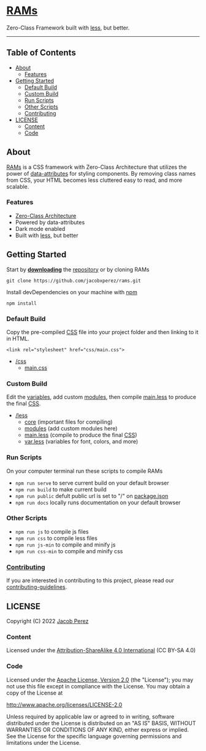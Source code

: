 # [RAMs](https://jacobxperez.github.io/rams/)

Zero-Class Framework built with [less](http://lesscss.org/), but better.

---

## Table of Contents

* [About](#about)
    * [Features](#features)
* [Getting Started](#getting-started)
    * [Default Build](#default-build)
    * [Custom Build](#custom-build)
    * [Run Scripts](#run-scripts)
    * [Other Scripts](#other-scripts)
    * [Contributing](#contributing)
* [LICENSE](#license)
    * [Content](#content)
    * [Code](#code)

## About

[RAMs](https://jacobxperez.github.io/rams/) is a CSS framework with Zero-Class
Architecture that utilizes the power of [data-attributes](https://developer.mozilla.org/en-US/docs/Learn/HTML/Howto/Use_data_attributes)
for styling components. By removing class names from CSS, your HTML becomes
less cluttered easy to read, and more scalable.

### Features

* [Zero-Class Architecture](https://jacobxperez.github.io/blog/post/css/zero-class/architecture/)
* Powered by data-attributes
* Dark mode enabled
* Built with [less](http://lesscss.org/), but better

## Getting Started

Start by **[downloading](https://github.com/jacobxperez/rams/archive/master.zip)** the
[repository](https://github.com/jacobxperez/rams) or by cloning RAMs

    git clone https://github.com/jacobxperez/rams.git

Install devDependencies on your machine with [npm](https://www.npmjs.com/)

    npm install

### Default Build

Copy the pre-compiled [CSS](https://github.com/jacobxperez/rams/blob/master/css/main.css)
file into your project folder and then linking to it in HTML.

    <link rel="stylesheet" href="css/main.css">

* [/css](https://github.com/jacobxperez/rams/tree/master/css/)
    * [main.css](https://github.com/jacobxperez/rams/blob/master/css/main.css)

### Custom Build

Edit the [variables](https://github.com/jacobxperez/rams/blob/master/src/less/var.less),
add custom [modules](https://github.com/jacobxperez/rams/tree/master/src/less/modules),
then compile [main.less](https://github.com/jacobxperez/rams/blob/master/src/less/main.less)
to produce the final [CSS](https://github.com/jacobxperez/rams/blob/master/css/main.css).

* [/less](https://github.com/jacobxperez/rams/tree/master/src/less/)
    * [core](https://github.com/jacobxperez/rams/tree/master/src/less/core) (important files for compiling)
    * [modules](https://github.com/jacobxperez/rams/tree/master/src/less/modules)
    (add custom modules here)
    * [main.less](https://github.com/jacobxperez/rams/blob/master/src/less/main.less)
    (compile to produce the final [CSS](https://github.com/jacobxperez/rams/blob/master/css/main.css))
    * [var.less](https://github.com/jacobxperez/rams/blob/master/src/less/var.less)
    (variables for font, colors, and more)

### Run Scripts

On your computer terminal run these scripts to compile RAMs

* `npm run serve` to serve current build on your default browser
* `npm run build` to make current build
* `npm run public` defult public url is set to "/" on [package.json](https://github.com/jacobxperez/rams/blob/master/package.json)
* `npm run docs` locally runs documentation on your default browser

### Other Scripts

* `npm run js` to compile js files
* `npm run css` to compile less files
* `npm run js-min` to compile and minify js
* `npm run css-min` to compile and minify css

### [Contributing](https://github.com/jacobxperez/rams/blob/master/.github/CONTRIBUTING.md)

If you are interested in contributing to this project, please read our
[contributing-guidelines](https://github.com/jacobxperez/rams/blob/master/.github/CONTRIBUTING.md).

## LICENSE

Copyright (C) 2022 [Jacob Perez](https://github.com/jacobxperez)

### Content

Licensed under the [Attribution-ShareAlike 4.0 International](https://creativecommons.org/licenses/by-sa/4.0/) (CC BY-SA 4.0) 

### Code

Licensed under the [Apache License, Version 2.0](http://www.apache.org/licenses/LICENSE-2.0) (the "License");
you may not use this file except in compliance with the License.
You may obtain a copy of the License at

http://www.apache.org/licenses/LICENSE-2.0

Unless required by applicable law or agreed to in writing, software
distributed under the License is distributed on an "AS IS" BASIS,
WITHOUT WARRANTIES OR CONDITIONS OF ANY KIND, either express or implied.
See the License for the specific language governing permissions and
limitations under the License.
